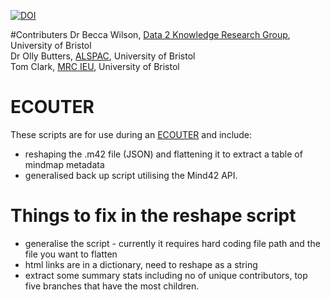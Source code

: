 [![DOI](https://zenodo.org/badge/22005/beccawilson/ecouter.svg)](https://zenodo.org/badge/latestdoi/22005/beccawilson/ecouter)

#Contributers
Dr Becca Wilson, [Data 2 Knowledge Research Group](http:www.bristol.ac.uk/d2k "Data 2 Knowledge website"), University of Bristol <br />
Dr Olly Butters, [ALSPAC](http://www.bristol.ac.uk/alspac), University of Bristol <br />
Tom Clark, [MRC IEU](http://www.bristol.ac.uk/integrative-epidemiology/), University of Bristol <br />

# ECOUTER
These scripts are for use during an [ECOUTER](http://www.bristol.ac.uk/ecouter "ECOUTER website") and include:
  * reshaping the .m42 file (JSON) and flattening it to extract a table of mindmap metadata
  * generalised back up script utilising the Mind42 API.
  
# Things to fix in the reshape script
  * generalise the script - currently it requires hard coding file path and the file you want to flatten
  * html links are in a dictionary, need to reshape as a string 
  * extract some summary stats including no of unique contributors, top five branches that have the most children.
